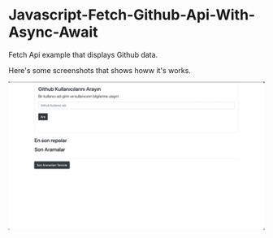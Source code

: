 # Javascript-Fetch-Github-Api-With-Async-Await
Fetch Api example that displays Github data.

Here's some screenshots that shows howw it's works.

![Ss1](Github%20Api%20Project/Screenshots/githubApi-1.png)
